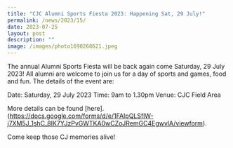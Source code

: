 ```yaml
---
title: "CJC Alumni Sports Fiesta 2023: Happening Sat, 29 July!"
permalink: /news/2023/15/
date: 2023-07-25
layout: post
description: ""
image: /images/photo1690268621.jpeg
---
```

The annual Alumni Sports Fiesta will be back again come Saturday, 29 July 2023! All alumni are welcome to join us for a day of sports and games, food and fun. The details of the event are:

Date: Saturday, 29 July 2023
Time: 9am to 1.30pm
Venue: CJC Field Area

More details can be found [here].(https://docs.google.com/forms/d/e/1FAIpQLSflW-j7XM5J_1shC_8IK7YJzPvGWTKA0wCZoJRemGC4EgwvlA/viewform). 

Come keep those CJ memories alive!